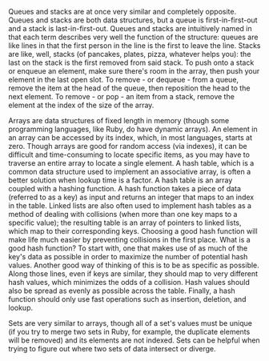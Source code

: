 Queues and stacks are at once very similar and completely opposite. Queues and stacks are both data structures, but a queue is first-in-first-out and a stack is last-in-first-out. Queues and stacks are intuitively named in that each term describes very well the function of the structure: queues are like lines in that the first person in the line is the first to leave the line. Stacks are like, well, stacks (of pancakes, plates, pizza, whatever helps you): the last on the stack is the first removed from said stack. To push onto a stack or enqueue an element, make sure there's room in the array, then push your element in the last open slot. To remove - or dequeue - from a queue, remove the item at the head of the queue, then reposition the head to the next element. To remove - or pop - an item from a stack, remove the element at the index of the size of the array.

Arrays are data structures of fixed length in memory (though some programming languages, like Ruby, do have dynamic arrays). An element in an array can be accessed by its index, which, in most languages, starts at zero. Though arrays are good for random access (via indexes), it can be difficult and time-consuming to locate specific items, as you may have to traverse an entire array to locate a single element. A hash table, which is a common data structure used to implement an associative array, is often a better solution when lookup time is a factor. A hash table is an array coupled with a hashing function. A hash function takes a piece of data (referred to as a key) as input and returns an integer that maps to an index in the table. Linked lists are also often used to implement hash tables as a method of dealing with collisions (when more than one key maps to a specific value); the resulting table is an array of pointers to linked lists, which map to their corresponding keys. Choosing a good hash function will make life much easier by preventing collisions in the first place. What is a good hash function? To start with, one that makes use of as much of the key's data as possible in order to maximize the number of potential hash values. Another good way of thinking of this is to be as specific as possible. Along those lines, even if keys are similar, they should map to very different hash values, which minimizes the odds of a collision. Hash values should also be spread as evenly as possible across the table. Finally, a hash function should only use fast operations such as insertion, deletion, and lookup.

Sets are very similar to arrays, though all of a set's values must be unique (if you try to merge two sets in Ruby, for example, the duplicate elements will be removed) and its elements are not indexed. Sets can be helpful when trying to figure out where two sets of data intersect or diverge.
